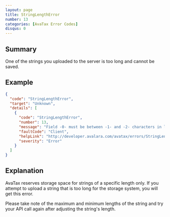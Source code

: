 ```yaml
---
layout: page
title: StringLengthError
number: 13
categories: [AvaTax Error Codes]
disqus: 0
---
```


## Summary

One of the strings you uploaded to the server is too long and cannot be saved.

## Example

```json
{
  "code": "StringLengthError",
  "target": "Unknown",
  "details": [
    {
      "code": "StringLengthError",
      "number": 13,
      "message": "Field -0- must be between -1- and -2- characters in length.",
      "faultCode": "Client",
      "helpLink": "http://developer.avalara.com/avatax/errors/StringLengthError",
      "severity": "Error"
    }
  ]
}
```

## Explanation

AvaTax reserves storage space for strings of a specific length only.  If you attempt to upload a string that is too long for the storage system, you will get this error.

Please take note of the maximum and minimum lengths of the string and try your API call again after adjusting the string's length.
